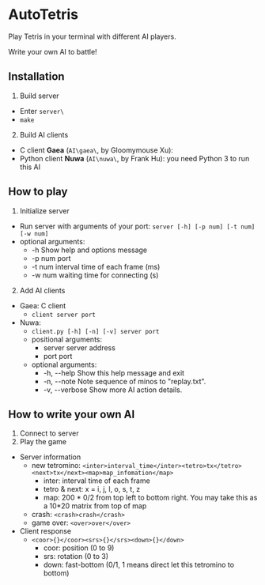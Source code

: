 # AutoTetris

Play Tetris in your terminal with different AI players.

Write your own AI to battle!


## Installation

1. Build server
  - Enter `server\`
  - `make`
2. Build AI clients
  - C client **Gaea** (`AI\gaea\`, by Gloomymouse Xu):
  - Python client **Nuwa** (`AI\nuwa\`, by Frank Hu): you need Python 3 to run this AI

## How to play

1. Initialize server
  - Run server with arguments of your port: `server [-h] [-p num] [-t num] [-w num]`
  - optional arguments:
    - -h               Show help and options message
    - -p num           port
    - -t num           interval time of each frame (ms)
    - -w num           waiting time for connecting (s)
2. Add AI clients
  - Gaea: C client
    - `client server port`
  - Nuwa:
    - `client.py [-h] [-n] [-v] server port`
    - positional arguments:
      - server         server address
      - port           port
    - optional arguments:
      - -h, --help     Show this help message and exit
      - -n, --note     Note sequence of minos to "replay.txt".
      - -v, --verbose  Show more AI action details.

## How to write your own AI

1. Connect to server
2. Play the game
  - Server information
    - new tetromino: `<inter>interval_time</inter><tetro>tx</tetro><next>tx</next><map>map_infomation</map>`
      - inter: interval time of each frame
      - tetro & next: x = i, j, l, o, s, t, z
      - map: 200 * 0/2 from top left to bottom right. 
      You may take this as a 10*20 matrix from top of map
    - crash: `<crash>crash</crash>`
    - game over: `<over>over</over>`
  - Client response
    - `<coor>{}</coor><srs>{}</srs><down>{}</down>`
      - coor: position (0 to 9)
      - srs: rotation (0 to 3)
      - down: fast-bottom (0/1, 1 means direct let this tetromino to bottom)
